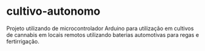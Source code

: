 # cultivo-autonomo
Projeto utilizando de microcontrolador Arduino para utilização em cultivos de cannabis em locais remotos utilizando baterias automotivas para regas e fertirrigação.
